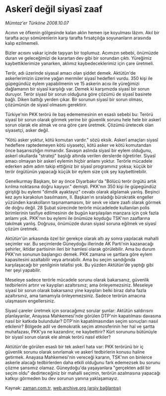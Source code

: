 # Askerî değil siyasî zaaf

*Mümtaz'er Türköne 2008.10.07*

<tr><td class="metin" colspan="2" style="padding-top: 20px; padding-left: 5px; padding-right: 10px;">Acının ve öfkenin gölgesinde kalan aklın hemen işe koyulması lâzım. Akıl bir tarafta acıyı sömürenlerin karşı tarafta fırsatçılığa soyunanların arasında kalıp ezilmemeli.</td></tr><tr><td class="metin" colspan="2" style="padding-top: 20px; padding-left: 5px; padding-right: 10px;"><p>Bizler acısını vakar içinde taşıyan bir toplumuz. Acımızın sebebi, önümüzde duran ve geleceğimizi de karartan dev gibi bir sorundan çıktı. Yüreğimiz kaybettiklerimize yanarken, aklımız kaybedeceklerimiz için çare üretmeli.
<p> Terör, adı üzerinde siyasal amacı olan şiddet demek. Aktütün'de askerlerimizin üzerine yağan mermiler siyasî hedefleri vurdu. 350 kişi ile güpegündüz eylem yapabilmenin ve 15 askerin acısı ile yüreğimizi dağlamanın bir siyasî karşılığı var. Demek ki karşımızda siyasî bir sorun duruyor. Terör siyasî bir sorun olduğuna göre çözümü de siyasî basirete bağlı. Diken battığı yerden çıkar. Bir sorunun siyasî bir sorun olması, çözümünün de siyasî olmasını gerektirir. 
<p> Türkiye'nin PKK terörü ile baş edememesinin en esaslı sebebi bu: Terörü siyasî bir sorun olarak görmek yerine bir güvenlik sorunu hele hele bir askerî sorun olarak ele almak ve ona göre çare üretmek. Çözümü üretecek olan siyasetçi, asker değil.
<p> "Kötü asker yoktur, kötü komutan vardır." sözü eksik. Askerî amaçları siyasî hedeflere raptedemeyen kötü siyasetçi, kötü asker ve kötü komutandan önce başarısızlığın mimarıdır. Savaşın aslında siyasî bir eylem olduğunu, askerî okullarda "strateji" başlığı altında verilen derslerde öğretirler. Siyasî amacı olmayan bir askerî eylemin hiçbir anlamı yoktur. Terörle mücadele ederken adım adım takip ettiğiniz bir siyasî programınız yoksa; küçük bir terör örgütünün yapacağı küçük bir eylem size çok şey kaybettirebilir.
<p> Genelkurmay Başkanı, bir ay önce Diyarbakır'da "Bölücü terör örgütü artık kırılma noktasına doğru kayıyor." demişti. PKK'nın 350 kişi ile güpegündüz giriştiği bu eylemi "dimdik ayaktayız" cevabı olarak algılamak yanlış. Beşinci kez aynı karakolun basılmasını, II. Başkan'ın sıraladığı bürokratik engeller yüzünden karakolların taşınamamasını, bir sevk ve idare zaafı olarak görmek de doğru değil. 28 Şubat sürecinde terörle mücadelede kullanılan polis birimlerinin tasfiye edilmesinin de bugün karşılaşılan manzara için çok fazla anlamı yok. PKK'nın bu eylemi ile önümüze koyduğu TSK'nın zaaflarına takılmak yanlış. Doğrusu, önümüzde duran siyasî soruna eğilmek ve siyasî çözüm üretmek.
<p> Aktütün'ün arkasında özel bir gerekçe olarak altı ay sonra yapılacak mahalli seçimler var. Bu seçimlerde Güneydoğu illerinde AK Parti'nin kazanacağı şehirler, iktidar partisinin ileri bir hamlesi olarak görülebilir. Ama bu durum PKK'nın sonunun başlangıcı demek. PKK zamana ve şartlara göre eylem kapasitesini azaltabilir veya artırabilir. Ama bu seçim sandığında karşılaşacağı bir yenilginin telafisi yok. Bu yüzden Aktütün'de yaptığı gibi her şeyi yapabilir.
<p> Meseleye sadece terörle mücadele sorunu olarak bakarsanız, güvenlik tedbirlerini artırır ve kayıpları azaltırsınız; ama önleyemezsiniz. Meseleye siyasî bir sorun olarak bakarsanız yine kayıpları belki biraz daha fazla azaltırsınız, ama tamamıyla önleyemezsiniz. Sadece terörün amacına ulaşmasını engellersiniz.
<p> Siyasî çareler üretmek için soracağımız sorular şunlar: Aktütün saldırısını planlayanlar, Anayasa Mahkemesi'nde görülen DTP'nin kapatılması davasına nasıl bir katkıda bulundular? DTP'nin kapatılmasından seçim sonuçları nasıl etkilenir? Bölgede adil ve demokratik seçim atmosferinin her hal ve şartta muhafazası, PKK'ya ne kazandırır, ne kaybettirir? Kürt sorununu bütünüyle bir siyasî sorun olarak ele almak terörü nasıl etkiler?
<p> Aktütün'de görülen esaslı bir tek askerî hata var: PKK terörünü bir iç güvenlik sorunu olarak sınırlamak ve askerî tedbirlerin konusu haline getirmek. Anayasa Mahkemesi'nin vereceği kararın, TSK'nın on binlerce askerle alacağı tedbirlerden daha etkili olduğunu fark edemezsek bu sorunu çözme şansımız olamaz. Güneydoğu'da yaşayanlara "gerçekten adil bir seçim oldu" dedirteceğiniz bir mahalli seçimin, terörün azalmasına yapacağı katkıyı görmeden bu dev sorunun yanına yaklaşamayız.<br/></p></p></p></p></p></p></p></p></p></td></tr>

Kaynak: [zaman.com.tr](http://zaman.com.tr/yazar.do?yazino=746385), [web.archive.org (arşiv bağlantısı)](http://web.archive.org/web/20081210144356/http://zaman.com.tr:80/yazar.do?yazino=746385)
